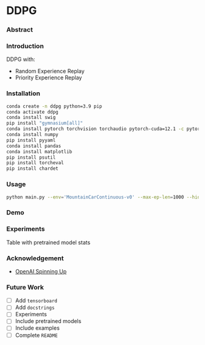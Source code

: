 
# DDPG

### Abstract


### Introduction

DDPG with:

* Random Experience Replay 
* Priority Experience Replay 


### Installation

```bash
conda create -n ddpg python=3.9 pip
conda activate ddpg
conda install swig
pip install "gymnasium[all]"
conda install pytorch torchvision torchaudio pytorch-cuda=12.1 -c pytorch -c nvidia
conda install numpy
pip install pyyaml
conda install pandas
conda install matplotlib
pip install psutil
pip install torcheval
pip install chardet
```

### Usage

```bash
python main.py --env='MountainCarContinuous-v0' --max-ep-len=1000 --hidden-sizes 256 256 256 --start-steps=1000 --device='cuda' --debug-mode --name='MountainCarContinuous-v0' --auto-save --info --logger-name='MountainCarContinuous-v0' --checkpoint-dir 'data/experiments' --batch-size=256
```

### Demo


### Experiments

Table with pretrained model stats

### Acknowledgement

- [OpenAI Spinning Up](https://spinningup.openai.com/en/latest/index.html)

### Future Work

- [ ] Add `tensorboard`
- [ ] Add `docstrings`
- [ ] Experiments
- [ ] Include pretrained models
- [ ] Include examples
- [ ] Complete `README`
